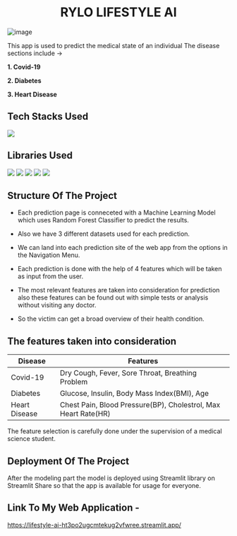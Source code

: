 <h1 align="center">
             RYLO LIFESTYLE AI
</h1>
  
  ![image](https://user-images.githubusercontent.com/78029145/153434524-ca6c416b-3f8e-43ca-8174-6f68789209a5.png)


This app is used to predict the medical state of an individual
The disease sections include ->

**1. Covid-19**

**2. Diabetes**

**3. Heart Disease**

## Tech Stacks Used

<img src="https://img.shields.io/badge/python%20-%2314354C.svg?&style=for-the-badge&logo=python&logoColor=white"/>

## Libraries Used

<img src="https://img.shields.io/badge/numpy%20-%2314354C.svg?&style=for-the-badge&logo=numpy&logoColor=white"/> <img src="https://img.shields.io/badge/pandas%20-%2314354C.svg?&style=for-the-badge&logo=pandas&logoColor=white"/> <img src="https://img.shields.io/badge/plotly%20-%2314354C.svg?&style=for-the-badge&logo=plotly&logoColor=white"/>
<img src="https://img.shields.io/badge/streamlit%20-%2314354C.svg?&style=for-the-badge&logo=streamlit&logoColor=white"/> <img src="https://img.shields.io/badge/scikitlearn%20-%2314354C.svg?&style=for-the-badge&logo=scikitlearn&logoColor=white"/>

## Structure Of The Project

- Each prediction page is conneceted with a Machine Learning Model which uses Random Forest Classifier to predict the results.
- Also we have 3 different datasets used for each prediction.
- We can land into each prediction site of the web app from the options in the Navigation Menu.


- Each prediction is done with the help of 4 features which will be taken as input from the user.
- The most relevant features are taken into consideration for prediction also these features can be found out with simple tests or analysis without visiting any doctor.
- So the victim can get a broad overview of their health condition.

## The features taken into consideration

| Disease | Features |
| - | - |
| Covid-19 | Dry Cough, Fever, Sore Throat, Breathing Problem |
| Diabetes | Glucose, Insulin, Body Mass Index(BMI), Age |
| Heart Disease | Chest Pain, Blood Pressure(BP), Cholestrol, Max Heart Rate(HR) |

The feature selection is carefully done under the supervision of a medical science student.

## Deployment Of The Project

After the modeling part the model is deployed using Streamlit library on Streamlit Share so that the app is available for usage for everyone.

## Link To My Web Application -

https://lifestyle-ai-ht3po2ugcmtekug2vfwree.streamlit.app/




